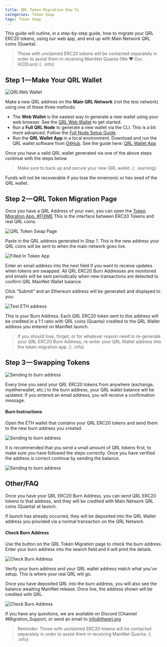 ```yaml
---
title: QRL Token Migration How-To
categories: Token Swap
tags: Token Swap
---
```


This guide will outline, in a step-by-step guide, how to migrate your QRL ERC20 tokens, using our web app, and end up with Main Network QRL coins (Quanta).

> Those with unclaimed ERC20 tokens will be contacted separately in order to assist them in receiving MainNet Quanta (We ❤ Our HODLers)
{: .info}


## Step 1 — Make Your QRL Wallet

![QRLWeb Wallet](/assets/wallet/web/qrlWallet.png)

Make a new QRL address on the **Main QRL Network** (not the test network) using one of these three methods:
* The **Web Wallet** is the easiest way to generate a new wallet using your web browser. See the <a href="https://wallet.theqrl.org" target="_blank">QRL Web Wallet</a> to get started.
* Run a **Full QRL Node** to generate a new wallet via the CLI. This is a bit more advanced. Follow the [Full Node Setup Guide](/mining/full-node).
* Run the **QRL Wallet App** in a local environment. Download and run the QRL wallet software from [GitHub](https://github.com/theQRL/qrl-wallet). See the guide here: [QRL Wallet App](/developers/QRLwallet-app)


Once you have a valid QRL wallet generated via one of the above steps continue with the steps below. 


> Make sure to back up and secure your new QRL wallet.
{: .warning}

Funds will not be recoverable if you lose the mnemonic or hex seed of the QRL wallet.


## Step 2 — QRL Token Migration Page

Once you have a QRL Address of your own, you can open the [Token Migration App. #FIXME](#FIXME) This is the interface between ERC20 Tokens and real QRL coins.

![QRL Token Swap Page](/assets/tokenswap/swap/migrationPage.png)

Paste in the QRL address generated in *Step 1*. This is the new address your QRL coins will be sent to when the main network goes live.

![Filled In Token App](/assets/tokenswap/swap/migrationPageFilled.png)

Enter an email address into the next field if you want to receive updates when tokens are swapped. All QRL ERC20 Burn Addresses are monitored and emails will be sent periodically when new transactions are detected to confirm QRL MainNet Wallet balance.

Click “Submit” and an Ethereum address will be generated and displayed to you:

![Test ETH address](/assets/tokenswap/swap/migrationPageAddress.png)

This is your Burn Address. Each QRL ERC20 token sent to this address will be credited in a 1:1 ratio with QRL coins (Quanta) credited to the QRL Wallet address you entered on MainNet launch.

> If you should lose, forget, or for whatever reason need to re-generate your QRL ERC20 Burn Address, re-enter your QRL Wallet address into the token migration app.
{: .info}


## Step 3 — Swapping Tokens

![Sending to burn address](/assets/tokenswap/test/tokenSwap.png)


Every time you send your QRL ERC20 tokens from anywhere (exchange, myetherwallet, etc.) to the burn address, your QRL wallet balance will be updated. If you entered an email address, you will receive a confirmation message.

#### Burn Instructions

Open the ETH wallet that contains your QRL ERC20 tokens and send them to the new burn address you created. 

![Sending to burn address](/assets/tokenswap/swap/SendToBurn-first.png)

It is recommended that you send a small amount of QRL tokens first, to make sure you have followed the steps correctly. Once you have verified the address is correct continue by sending the balance.

![Sending to burn address](/assets/tokenswap/swap/SendToBurnComplete.png)


## Other/FAQ

Once you have your QRL ERC20 Burn Address, you can send QRL ERC20 tokens to that address, and they will be credited with Main Network QRL coins (Quanta) at launch.

If launch has already occurred, they will be deposited into the QRL Wallet address you provided via a normal transaction on the QRL Network.

#### Check Burn Address

Use the button on the QRL Token Migration page to check the burn address. Enter your burn address into the search field and it will print the details.

![Check Burn Address](/assets/tokenswap/swap/BurnAddressCheck.png)

Verify your burn address and your QRL wallet address match what you've setup. This is where your real QRL will go.

Once you have deposited QRL into the burn address, you will also see the balance awaiting MainNet release. Once live, the address shown will be credited with QRL.

![Check Burn Address](/assets/tokenswap/swap/BurnAddressBal.png)

If you have any questions, we are available on Discord (Channel #Migration_Support, or send an email to info@theqrl.org

> Reminder: Those with unclaimed ERC20 tokens will be contacted separately in order to assist them in receiving MainNet Quanta.
{: .info}

